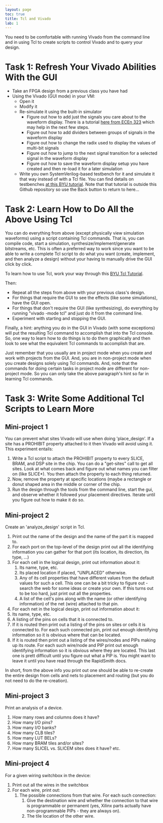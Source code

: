 ```yaml
---
layout: page
toc: true
title: Tcl and Vivado
lab: 1
---
```


You need to be comfortable with running Vivado from the command line and in using Tcl to create scripts to control Vivado and to query your design.

# Task 1: Refresh Your Vivado Abilities With the GUI
* Take an FPGA design from a previous class you have had
* Using the Vivado (GUI mode) in your VM:
  * Open it
  * Modify it
  * Re-simulate it using the built-in simulator
    * Figure out how to add just the signals you care about to the waveform display.  There is a tutorial [here from ECEn 323](http://ecen323wiki.groups.et.byu.net/dokuwiki/doku.php?id=tutorials:simulation_tutorials) which may help in the next few steps.
    * Figure out how to add dividers between groups of signals in the waveform display
    * Figure out how to change the radix used to display the values of multi-bit signals
    * Figure out how to jump to the next signal transition for a selected signal in the waveform display
    * Figure out how to save the waveform display setup you have created and then re-load it for a later simulation
  * Write you own SystemVerilog-based testbench for it and simulate it that way instead of with a Tcl file.  You can find details on testbenches [at this BYU tutorial](https://github.com/byu-cpe/BYU-Computing-Tutorials/wiki/SVTestbenches).  Note that that tutorial is outside this Github repository so use the Back button to return to here...

# Task 2: Learn How to Do All the Above Using Tcl
You can do everything from above (except physically view simulation waveforms) using a script containing Tcl commands.  That is, you can compile code, start a simulation, synthesize/implement/generate bitstreams, etc.
This is often a preferred way to work since you want to be able to write a complete Tcl script to do what you want (create, implement, and then analyze a design) without your having to manually drive the GUI click by click.

To learn how to use Tcl, work your way through this [BYU Tcl Tutorial](https://github.com/byu-cpe/BYU-Computing-Tutorials/wiki/TclVivado).

Then:
* Repeat all the steps from above with your previous class's design. 
* For things that require the GUI to see the effects (like some simulations), have the GUI open.
* For things that don't require the GUI (like synthesizing), do everything by running "vivado -mode tcl" and just do it from the command line.
* Experiment with starting and stopping the GUI.

Finally, a hint: anything you do in the GUI in Vivado (with some exceptions) will put the resulting Tcl command to accomplish that into the Tcl console.  So, one way to learn how to do things is to do them graphically and then look to see what the equivalent Tcl commands to accomplish that are.  

Just remember that you usually are in project mode when you create and work with projects from the GUI.  And, you are in non-project mode when you create designs solely using Tcl commands.  And, note that the commands for doing certain tasks in project mode are different for non-project mode.  So you can only take the above paragraph's hint so far in learning Tcl commands.

# Task 3: Write Some Additional Tcl Scripts to Learn More

## Mini-project 1
You can prevent what sites Vivado will use when doing 'place_design'.  If a site has a PROHIBIT property attached to it then Vivado will avoid using it.  This experiment entails:

1. Write a Tcl script to attach the PROHIBIT property to every SLICE, BRAM, and DSP site in the chip.  You can do a "get-sites" call to get all sites.  Look at what comes back and figure out what names you can filter on  (like SLICE*).  You then attach the property to each thing returned.  
1. Now, remove the property at specific locations (maybe a rectangle or donut shaped area in the middle or corner of the chip.  
1. Run the design through the tools from the command line, start the gui, and observe whether it followed your placement directives.  Iterate until you figure out how to make it do so.

## Mini-project 2
Create an 'analyze_design' script in Tcl.

1. Print out the name of the design and the name of the part it is mapped to.
1. For each port on the top-level of the design print out all the identifying information you can gather for that port (its location, its direction, its type, ...)
1. For each cell in the logical design, print out information about it:
   1. Its name, type, etc.
   1. Its placed location if placed, "UNPLACED" otherwise.
   1. Any of its cell properties that have different values from the default values for such a cell.  This one can be a bit tricky to figure out - search the web for some ideas or create your own.  If this turns out to be too hard, just print out all the properties.
   1. A list of the cell's pins along with the name (or other identifying information) of the net (wire) attached to that pin.
1. For each net in the logical design, print out information about it:
  1. Its name, type, etc.
  1. A listing of the pins on cells that it is connected to.
  1. If it is routed then print out a listing of the pins on sites or cells it is connected to.  For each such connected pin, print out enough identifying information so it is obvious where that can be located.
  1. If it is routed then print out a listing of the wires/nodes and PIPs making up its route.  For each such wire/node and PIP print out enough identifying information so it is obvious where they are located.  This last one is prett difficult until you figure out what a PIP is.   You might want to leave it until you have read through the RapidSmith docs.

In short, from the above info you print out one should be able to re-create the entire design from cells and nets to placement and routing (but you do not need to do the re-creation).

## Mini-project 3
Print an analysis of a device. 
1. How many rows and columns does it have? 
1. How many I/O pins? 
1. How many I/O banks? 
1. How many CLB tiles? 
1. How many LUT BELs? 
1. How many BRAM tiles and/or sites?  
1. How many SLICEL vs. SLICEM sites does it have?
etc.

## Mini-project 4
For a given wiring switchbox in the device:
1. Print out all the wires in the switchbox
1. For each wire, print out:
   1. The possible connections from that wire. For each such connection:
      1. Give the destination wire and whether the connection to that wire is programmable or permanent (yes, Xilinx parts actually have non-programmable PIPs - they are always on).
      1. The tile location of the other wire.

